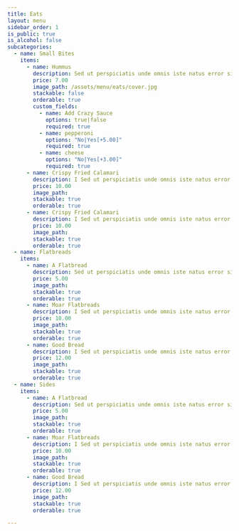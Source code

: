 ```yaml
---
title: Eats
layout: menu
sidebar_order: 1
is_public: true
is_alcohol: false
subcategories:
  - name: Small Bites
    items:
      - name: Hummus
        description: Sed ut perspiciatis unde omnis iste natus error sit voluptatem accusantium doloremque laudantium, totam rem aperiam, eaque ipsa quae ab illo inventore
        price: 7.00
        image_path: /assets/menu/eats/cover.jpg
        stackable: false
        orderable: true
        custom_fields:
          - name: Add Crazy Sauce
            options: true|false
            required: true
          - name: pepperoni
            options: "No|Yes[+5.00]"
            required: true
          - name: cheese
            options: "No|Yes[+3.00]"
            required: true
      - name: Crispy Fried Calamari
        description: I Sed ut perspiciatis unde omnis iste natus error sit voluptatem accusantium doloremque laudantium, totam rem aperiam, eaque ipsa quae ab illo inventore
        price: 10.00
        image_path:
        stackable: true
        orderable: true
      - name: Crispy Fried Calamari
        description: I Sed ut perspiciatis unde omnis iste natus error sit voluptatem accusantium doloremque laudantium, totam rem aperiam, eaque ipsa quae ab illo inventore
        price: 10.00
        image_path:
        stackable: true
        orderable: true
  - name: Flatbreads
    items:
      - name: A Flatbread
        description: Sed ut perspiciatis unde omnis iste natus error sit voluptatem accusantium doloremque laudantium, totam rem aperiam, eaque ipsa quae ab illo inventore
        price: 5.00
        image_path:
        stackable: true
        orderable: true
      - name: Moar Flatbreads
        description: I Sed ut perspiciatis unde omnis iste natus error sit voluptatem accusantium doloremque laudantium, totam rem aperiam, eaque ipsa quae ab illo inventore
        price: 10.00
        image_path:
        stackable: true
        orderable: true
      - name: Good Bread
        description: I Sed ut perspiciatis unde omnis iste natus error sit voluptatem accusantium doloremque laudantium, totam rem aperiam, eaque ipsa quae ab illo inventore
        price: 12.00
        image_path:
        stackable: true
        orderable: true
  - name: Sides
    items:
      - name: A Flatbread
        description: Sed ut perspiciatis unde omnis iste natus error sit voluptatem accusantium doloremque laudantium, totam rem aperiam, eaque ipsa quae ab illo inventore
        price: 5.00
        image_path:
        stackable: true
        orderable: true
      - name: Moar Flatbreads
        description: I Sed ut perspiciatis unde omnis iste natus error sit voluptatem accusantium doloremque laudantium, totam rem aperiam, eaque ipsa quae ab illo inventore
        price: 10.00
        image_path:
        stackable: true
        orderable: true
      - name: Good Bread
        description: I Sed ut perspiciatis unde omnis iste natus error sit voluptatem accusantium doloremque laudantium, totam rem aperiam, eaque ipsa quae ab illo inventore
        price: 12.00
        image_path:
        stackable: true
        orderable: true

---
```

